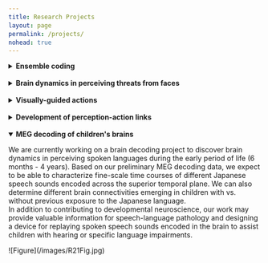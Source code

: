 ```yaml
---
title: Research Projects
layout: page
permalink: /projects/
nohead: true
---
```


<Dynamic perception and motivated actions> <this would go later with detailed description.>

<details>
<summary>
<b>Ensemble coding</b></summary>
Links:<br/>

![Fig1](../images/Visualworld.jpg)<br/>


</details><br/>


<details>
<summary>
  <b>Brain dynamics in perceiving threats from faces</b></summary>
    Links:
</details><br/>


<details>
<summary>
  <b>Visually-guided actions</b></summary>
    Links:
</details><br/>


<details>
<summary>
  <b>Development of perception-action links</b></summary>
    Links:
</details><br/>


<details open>
<summary>
<b>MEG decoding of children's brains</b>
</summary>
<p>We are currently working on a brain decoding project to discover brain dynamics in perceiving spoken languages during the early period of life (6 months - 4 years). Based on our preliminary MEG decoding data, we expect to be able to characterize fine-scale time courses of different Japanese speech sounds encoded across the superior temporal plane. We can also determine different brain connectivities emerging in children with vs. without previous exposure to the Japanese language.<br/> In addition to contributing to developmental neuroscience, our work may provide valuable information for speech-language pathology and designing a device for replaying spoken speech sounds encoded in the brain to assist children with hearing or specific language impairments. <br/></p>
![Figure](/images/R21Fig.jpg)
</details>

